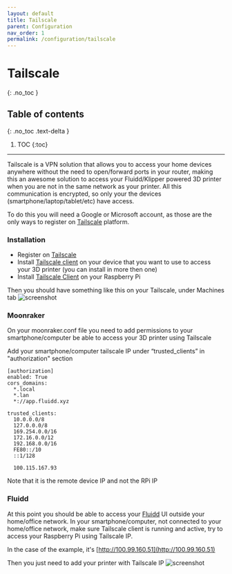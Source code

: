 ```yaml
---
layout: default
title: Tailscale
parent: Configuration
nav_order: 1
permalink: /configuration/tailscale
---
```


# Tailscale
{: .no_toc }

## Table of contents
{: .no_toc .text-delta }

1. TOC
{:toc}

---

Tailscale is a VPN solution that allows you to access your home devices anywhere without the need to open/forward ports in your router, making this an awesome solution to access your Fluidd/Klipper powered 3D printer when you are not in the same network as your printer.
All this communication is encrypted, so only your the devices (smartphone/laptop/tablet/etc) have access.

To do this you will need a Google or Microsoft account, as those are the only ways to register on [Tailscale](https://www.tailscale.com) platform.

### Installation

  - Register on [Tailscale](https://www.tailscale.com)
  - Install [Tailscale client](https://www.tailscale.com/download) on your device that you want to use to access your 3D printer (you can install in more then one)
  - Install [Tailscale Client](https://tailscale.com/download/linux/rpi) on your Raspberry Pi

Then you should have something like this on your Tailscale, under Machines tab
![screenshot](/docs/assets/images/tailscale1.png)


### Moonraker

On your moonraker.conf file you need to add permissions to your smartphone/computer be able to access your 3D printer using Tailscale

Add your smartphone/computer tailscale IP under “trusted_clients” in "authorization" section
```
[authorization]
enabled: True
cors_domains:
  *.local
  *.lan
  *://app.fluidd.xyz

trusted_clients:
  10.0.0.0/8
  127.0.0.0/8
  169.254.0.0/16
  172.16.0.0/12
  192.168.0.0/16
  FE80::/10
  ::1/128
  
  100.115.167.93

```
Note that it is the remote device IP and not the RPi IP


### Fluidd

At this point you should be able to access your [Fluidd](https://fluidd.xyz) UI outside your home/office network.
In your smartphone/computer, not connected to your home/office network, make sure Tailscale client is running and active, try to access your Raspberry Pi using Tailscale IP.

In the case of the example, it's [http://100.99.160.51](http://100.99.160.51)

Then you just need to add your printer with Tailscale IP
![screenshot](/docs/assets/images/tailscale2.png)
